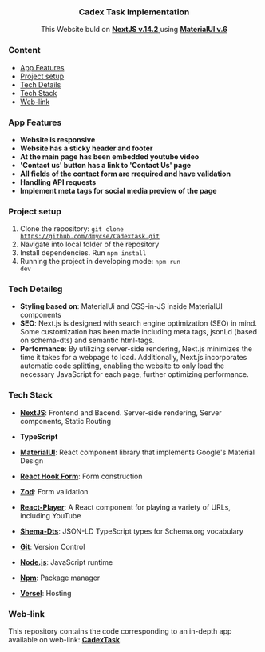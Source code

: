<div align="center">

  <h3 align="center">Cadex Task Implementation</h3>

   <div align="center">
     This Website buld on <a href="https://nextjs.org/" target="_blank"><b>NextJS v.14.2</b> </a>using <a href="https://mui.com/" target="_blank"><b>MaterialUI v.6</b></a>
    </div>
</div>

### <a name="table">Content</a>

- [App Features](#features)
- [Project setup](#setup)
- [Tech Details](#details)
- [Tech Stack](#tech-stack)
- [Web-link](#web-link)

### <a name="features">App Features</a>

* **Website is responsive**
* **Website has a sticky header and footer**
* **At the main page has been embedded youtube video**
* **'Contact us' button has a link to 'Contact Us' page**
* **All fields of the contact form are rrequired and have validation**
* **Handling API requests**
* **Implement meta tags for social media preview of the page**

### <a name="features">Project setup</a>
1. Clone the repository: <code>git clone https://github.com/dmycse/Cadextask.git</code>
2. Navigate into local folder of the repository
3. Install dependencies. Run <code>npm install</code>
4. Running the project in developing mode: <code>npm run dev</code>

### <a name="details">Tech Detailsg</a>
* **Styling based on**: MaterialUi and CSS-in-JS inside MaterialUI components
* **SEO**: Next.js is designed with search engine optimization (SEO) in mind. Some customization has been made including meta tags, jsonLd (based on schema-dts) and semantic html-tags.
* **Performance**: By utilizing server-side rendering, Next.js minimizes the time it takes for a webpage to load. Additionally, Next.js incorporates automatic code splitting, enabling the website to only load the necessary JavaScript for each page, further optimizing performance.

### <a name="tech-stack">Tech Stack</a>

* **[NextJS](https://nextjs.org/)**: Frontend and Bacend. Server-side rendering, Server components, Static Routing
* **TypeScript**
* **[MaterialUI](https://mui.com/)**: React component library that implements Google's Material Design
* **[React Hook Form](https://react-hook-form.com/)**: Form construction
* **[Zod](https://zod.dev/)**: Form validation
* **[React-Player](https://www.npmjs.com/package/react-player)**: A React component for playing a variety of URLs, including YouTube
* **[Shema-Dts](https://www.npmjs.com/package/schema-dts)**: JSON-LD TypeScript types for Schema.org vocabulary
* **[Git](https://git-scm.com/)**: Version Control
* **[Node.js](https://nodejs.org/en)**: JavaScript runtime
* **[Npm](https://www.npmjs.com/)**: Package manager

* **[Versel](https://vercel.com/)**: Hosting


### <a name="web-link">Web-link</a>
This repository contains the code corresponding to an in-depth app available on web-link: <a href="" target="_blank"><b>CadexTask</b></a>. 